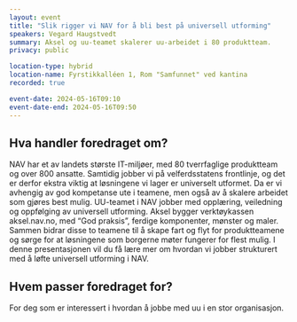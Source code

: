 ```yaml
---
layout: event
title: "Slik rigger vi NAV for å bli best på universell utforming"
speakers: Vegard Haugstvedt
summary: Aksel og uu-teamet skalerer uu-arbeidet i 80 produktteam.
privacy: public

location-type: hybrid
location-name: Fyrstikkalléen 1, Rom "Samfunnet" ved kantina
recorded: true

event-date: 2024-05-16T09:10
event-date-end: 2024-05-16T09:50
---
```

## Hva handler foredraget om?
NAV har et av landets største IT-miljøer, med 80 tverrfaglige produktteam og over 800 ansatte. Samtidig jobber vi på velferdsstatens frontlinje, og det er derfor ekstra viktig at løsningene vi lager er universelt utformet. Da er vi avhengig av god kompetanse ute i teamene, men også av å skalere arbeidet som gjøres best mulig.
UU-teamet i NAV jobber med opplæring, veiledning og oppfølging av universell utforming. Aksel bygger verktøykassen aksel.nav.no, med “God praksis”, ferdige komponenter, mønster og maler. Sammen bidrar disse to teamene til å skape fart og flyt for produktteamene og sørge for at løsningene som borgerne møter fungerer for flest mulig.
I denne presentasjonen vil du få lære mer om hvordan vi jobber strukturert med å løfte universell utforming i NAV.

## Hvem passer foredraget for?
For deg som er interessert i hvordan å jobbe med uu i en stor organisasjon.
